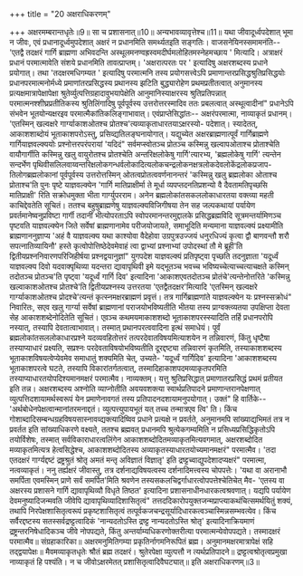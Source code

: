 +++
title = "20 अक्षराधिकरणम्"

+++
अक्षरमम्बरान्तधृतेः॥9॥ सा च प्रशासनात्॥10॥ अन्यभावव्यावृत्तेश्च॥11॥ यथा जीवादूर्ध्वपदेशात् भूमा न जीवः, एवं प्रधानादूर्ध्वमुपदेशात् अक्षरं न प्रधानमिति समर्थ्यतइति सङ्गतिः। वाजसनेयिनस्समामनंति-- 'एतद्वै तदक्षरं गार्गि ब्राह्मणा अभिवदन्ति अस्थूलमनण्वह्रस्वमदीर्घमलोहितमस्नेहमच्छाय ' मित्यादि। अत्राक्षरं प्रधानं परमात्मावेति संशये प्रधानमिति तावत्प्राप्तम्। 'अक्षरात्परतः पर ' इत्यादिषु अक्षरशब्दस्य प्रधाने प्रयोगात्। तथा 'तदक्षरमधिगम्यत ' इत्यादिषु परमात्मनि तस्य प्रयोगसत्त्वेऽपि प्रमाणान्तरप्रसिद्धश्रुतिप्रसिद्धयोः प्रधानपरमात्मनोर्मध्ये प्रमाणांतरप्रसिद्धस्य प्रथानस्य झटिति बुद्ध्यारोहेण प्रथमप्रतीतत्वात् अनुमानस्य प्रत्यक्षमात्रापेक्षापेक्षा श्रुतेर्व्युत्पत्तिग्रहादावुभयापेक्षेति आनुमानिस्याक्षरस्य श्रुतिप्रतिपन्नात् परमात्मनश्शीघ्रप्रतीतिकस्य श्रुतिलिंगादिषु पूर्वपूर्वस्य उत्तरोत्तरस्मादिव ततः प्रबलत्वात् अस्थूत्वादीनां" प्रधानेऽपि संभवेन भूतयोन्यक्षरइव परमात्मैकांतिकलिङ्गाभावात्। एवंप्राप्तेसिद्धांतः-- अक्षरंपरमात्मा, नाव्याकृतं प्रधानम्। 'एतस्मिन् खल्वक्षरे गार्ग्याकाशओतश्च प्रोतश्च'त्यव्याकृताधारतयाऽक्षरस्यो- पदेशात्। स्यादेतत्, आकाशशाब्दोयं भूताकाशपरोऽस्तु, प्रसिव्द्यतिलङ्घनायोगात्। यद्युच्येत अक्षरब्राह्मणात्पूर्वं गार्गिब्राह्मणे गार्गियाज्ञवल्क्ययोः प्रश्नोत्तरपरंपरायां 'यदिदं" सर्वमप्स्वोतञ्च प्रोतञ्च कस्मिन्नु खल्वापओताश्च प्रोताश्चेति वायौगार्गीति कस्मिन्नु खलु वायुरोतश्च प्रोतश्चेति अन्तरिक्षलोकेषु गार्गि'त्यारभ्य, 'ब्रह्मलोकेषु गार्गि' त्यन्तेन सन्दर्भेण पृथिवीसलिलवाय्वन्तरिक्षलोकगन्धर्वलोकादित्यलोकचन्द्रलोकनक्षत्रलोकदेवलोकेंद्रलोकप्रजाप- तिलोगब्रह्मलोकानां पूर्वपूर्वस्य उत्तरोत्तस्मिन् ओतत्वप्रोतत्ववर्णनानन्तरं 'कस्मिन्नु खलु ब्रह्मलोका ओताश्च प्रोताश्च'ति पुनः पृष्टे याज्ञवल्क्येन 'गार्गि मातिप्राक्षीर्मा ते मूर्धा व्यपप्तदनतिप्रशन्यो वै दैवतामतिपृच्छसि मातिप्राक्षी' रिति सक्रोधमुक्ता भीता गार्ग्युपरराम। अनेन ब्रह्मलोकांतसकललोकाधारतया वक्त्व्या महती काचिद्देवतेति सूचितं। ततश्च बहुषुब्राह्मणेषु याज्ञवल्क्यविजिगीषया तेन सह जल्पकथायां पर्यायेण प्रवर्तमानेष्वनुप्रविष्टा गार्गी तदानीं भीत्योपरताऽपि स्वोपरमानन्तरमुद्दालके प्रसिद्धब्रह्मविदि सूत्रमन्तर्यामिणञ्च पृष्टवति याज्ञवल्क्येन जिते सर्वेषां ब्राह्मणानामेव परीजयोजायते, समाभूदिति मन्यमाना याज्ञवल्क्यं प्रक्ष्यामीति ब्राह्मणाननुज्ञाप्य 'अहं वै याज्ञवल्क्य यथा काश्योवा वैदेहोवा उग्रपुत्रउज्जयं धनुरधिज्यं कृत्वा द्वौ बाणवन्तौ शरौ सपत्नातिव्यायिनौ' हस्ते कृत्वोपोत्तिष्ठेदेवमेवाहं त्वा द्वाभ्यां प्रश्नाभ्यां उपोदस्थां तौ मे ब्रूही'ति द्वितीयप्रश्ननिवारणपरिजिहीर्षया प्रश्नद्वयानुज्ञां" युगपदेश याज्ञवल्क्यं प्रतिपृष्ट्वा पृच्छति तदनुज्ञाता 'यदूर्ध्वं याज्ञवल्क्य दिवो यदवाक्पृथिव्या यदन्तरा द्यावापृथिवी इमे यद्भूतञ्च भवच्च भविष्यच्चेत्याच्चत्याचक्षते कस्मिन् तदोतञ्च प्रोतञ्च'ति पृष्ट्वा 'यदूर्ध्वं गार्गि दिव' इत्यादिना 'आकाशएवतदोतञ्च प्रोतंचे'त्यन्तेनोत्तरिते 'कस्मिन्नु खल्वाकाशओतश्च प्रोतश्चे'ति द्वितीयप्रश्नस्य उत्तरतया 'एतद्वैतदक्षर'मित्यादि 'एतस्मिन् खल्वक्षरे गार्ग्याकाशओतश्च प्रोदश्चे'त्यन्तं कृत्स्नमक्षरब्राह्मणं प्रवृत्तं। तत्र गार्गिब्राह्मणांते याज्ञवल्क्येन यः प्रश्नस्सक्रोधं" निवारितः, सएव खलु गार्ग्या सर्वेषां ब्राह्मणानां पराजयोभविष्यतीति भीतया तस्य प्राग्वक्त्व्यतया उपक्षिप्ता देवता सेह आकाशशब्देनोदितेति सूचितं। एव़ञ्च कथमयमाकाशशब्दो भूताकाशपरस्स्यादिति तर्हि प्रधानपरोपि नस्यात्, तस्यापि देवतात्वाभावात्। तस्मात् प्रथानपरत्ववादिना इत्थं समाधेयं। पूर्वं ब्रह्मलोकांतसललोकाधारप्रश्ने यदव्यवहितोत्तरं तत्परदेवातविषयमित्याशयेन न तन्निवारणं, किंतु धृष्टैषा तस्याप्याधारं प्रक्ष्यति, सप्रश्नः परदेवताविषयोभविष्यतीति दूरद्दष्ट्या तन्निवारणं कृतमिति, तस्याकाशशब्दस्य भूताकाशविषयत्वेप्येवमेव समाधातुं शक्यमिति चेत्, उच्यते- 'यदूर्ध्वं गार्गिदिव' इत्यादिना 'आकाशशब्दस्य भूताकाशपरत्वे घटते, तस्यापि विकारांतर्गतत्वात्, तस्मादिहाकाशपदमव्याकृतपरमिति तस्याप्याधारतयोपदिश्यमानमक्षरं परमात्मैव। नाव्यक्तम्। यत्तु श्रुतिप्रसिद्धात् प्रमाणातरप्रसिद्धं प्रथमं प्रतीयत इति तन्न। अक्षरशब्दस्य अश्नोति व्याप्नोतीति अवयवशक्त्या स्वार्थप्रतिपादने प्रमाणान्तरानपेक्षणात् व्युत्पत्तिदशायामर्थस्वरूपं येन प्रमाणेनावगतं तस्य प्रतिपादनदशायामनुपयोगात्। उक्तं" हि वार्तिके-- 'अर्थबोधेनपेक्षत्वान्मानांतरमनाद्दतं। व्युत्पत्त्युपायभूतं यत् तच्च तन्मात्रएव त्वि' ति। किंच गोशाब्दादिसम्बन्धग्रहविषयसास्नावव्द्यक्त्यादिष्विव प्रधाने प्रत्यक्षे न प्रवर्तते, अनुमानमपि सांख्याद्यभिमतं तत्र न प्रवर्तत इति सांख्याधिकरणे वक्ष्यते, ततश्च ब्रह्मवत् प्रधानमपि श्रुत्येकगम्यमिति न प्रसिध्यप्रसिद्धिकृतोऽपि तयोर्विशेषः, तस्मात् सर्वविकाराधारत्वलिंगेन आकाशशब्दोदितमव्याकृतमित्यवगमात्, अक्षरशब्दोदित मव्याकृतमित्यत्र हेत्वसिद्धेश्च, आकाशशब्दोदितस्य अव्याकृतस्याधारतयोच्यमानमक्षरं" परमात्मैव। 'तदा एतदक्षरं गार्ग्यद्दष्टं द्रष्ट्रश्रुतं श्रोतृ अमतं मन्तृ अविज्ञातं विज्ञातृ' इति द्रष्ट्टच्वाद्युपदेशादप्यक्षरं" परमात्मा, नत्वव्याकृतं। ननु तर्ह्यक्षरं जीवास्तु, तत्र दर्शनाद्यविषयत्वस्य दर्शनादिमत्त्वस्य चोपपत्तेः। 'यथा वा अरानाभौ समर्पिता एवमस्मिन् प्राणे सर्वं समर्पित'मिति श्रवणेन तस्यसकलचिद्वर्गाधारत्वोपपत्तेश्चेतिचेत् मैव- 'एतस्य वा अक्षरस्य प्रशासने गार्गि द्यावापृथिव्यौ विधृते तिष्ठत' इत्यादिना प्रशासनाधीनधारकत्वश्रवणात्। यद्यपि पर्यायेण देवमनुष्यादिजन्मवति जीवेपि द्यावापृथिव्यादिशासितृत्वं" तत्तददिकारोपयुक्तजन्मप्राप्त्याकथंचित्समर्थयितुं शक्यं, तथापि निरपेक्षशासितृत्वरूपं प्रकृष्टशासितृत्वं तत्पूर्वकजचन्द्रसूर्यादिधारकत्वञ्चास्मिन्नसम्भवत्येव। किंच सर्वैरद्दष्टस्य सतस्सर्वद्रष्ट्टत्वादिकं 'नान्यदतोऽस्ति द्रष्ट्ट नान्यदतोऽस्ति श्रोतृ' इत्यादिनाक्रियमाणं द्रष्ट्रन्तरनिषेधादिकञ्च जीवे नोपपद्यते, किंतु अन्तर्याम्यधिकरणोक्तरीत्या परमात्मन्येवोपपद्यते। तस्मादक्षरं परमात्मैव॥ संग्रहाकारिका॥ अक्षरमनुमितिगम्या प्रकृतिर्नागमनिरूपितं ब्रह्म। अनुमानमक्षरमात्रापेक्षं सहि तद्द्वयापेक्षः॥ मैवमव्याकृतधृतेः श्रौतं ब्रह्म तदक्षरं। श्रुतेरपेक्षा व्युत्पत्तौ न त्यर्थप्रतिपादने॥ द्रष्ट्टत्वश्रोतृत्वप्रमुखा नाव्याकृतं हि पश्यंति। न च जीवोऽक्षरमेतत् प्रशासितृत्वादिवैघट्यात्॥ इति अक्षराधिकरणम्॥3॥